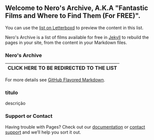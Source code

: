 ## Welcome to Nero's Archive, A.K.A "Fantastic Films and Where to Find Them (For FREE)".

You can use the [list on Letterboxd](https://github.com/itsnerosz/nerosz_archive/edit/main/README.md) to preview the content in this list.

Nero's Archive is a list of films available for free in  [Jekyll](https://jekyllrb.com/) to rebuild the pages in your site, from the content in your Markdown files.

### Nero's Archive
| CLICK HERE TO BE REDIRECTED TO THE LIST |
| --- | 


For more details see [GitHub Flavored Markdown](https://guides.github.com/features/mastering-markdown/).

### titulo

descrição

### Support or Contact

Having trouble with Pages? Check out our [documentation](https://docs.github.com/categories/github-pages-basics/) or [contact support](https://support.github.com/contact) and we’ll help you sort it out.
